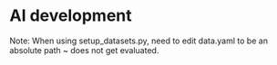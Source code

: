 # AI development
Note: When using setup_datasets.py, need to edit data.yaml to be an absolute path
~ does not get evaluated.